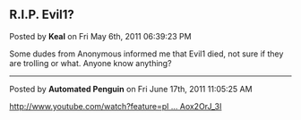 ## R.I.P. Evil1?
Posted by **Keal** on Fri May 6th, 2011 06:39:23 PM

Some dudes from Anonymous informed me that Evil1 died, not sure if they are trolling or what. Anyone know anything?

--------------------------------------------------------------------------------

Posted by **Automated Penguin** on Fri June 17th, 2011 11:05:25 AM

<!-- m --><a class="postlink" href="http://www.youtube.com/watch?feature=player_embedded&amp;v=FAox2OrJ_3I">http://www.youtube.com/watch?feature=pl ... Aox2OrJ_3I</a><!-- m -->
